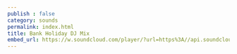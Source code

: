 ```yaml
---
publish : false
category: sounds
permalink: index.html
title: Bank Holiday DJ Mix
embed_url: https://w.soundcloud.com/player/?url=https%3A//api.soundcloud.com/tracks/151751652
---
```



